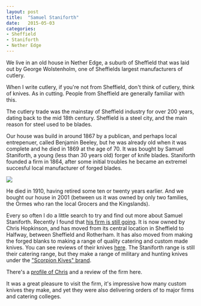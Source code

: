 ```yaml
---
layout: post
title:  "Samuel Staniforth"
date:   2015-05-03 
categories: 
- Sheffield 
- Staniforth 
- Nether Edge
---
```


We live in an old house in Nether Edge, a suburb of Sheffield that was laid out by George Wolstenholm, one of Sheffields largest manufacturers of cutlery.

When I write cutlery, if you're not from Sheffield, don't think of cutlery, think of knives. As in cutting. People from Sheffield are generally familiar with this.

The cutlery trade was the mainstay of Sheffield industry for over 200 years, dating back to the mid 18th century. Sheffield is a steel city, and the main reason for steel used to be blades.

Our house was build in around 1867 by a publican, and perhaps local entrepenuer,  called Benjamin Beeley, but he was already old when it was complete and he died in 1869 at the age of 70. It was bought by Samuel Staniforth, a young (less than 30 years old) forger of knife blades. Staniforth founded a firm in 1864, after some initial troubles he became an extremel succesful local manufacturer of forged blades.

![](staniforth905.jpg)

He died in 1910, having retired some ten or twenty years earlier. And we bought our house in 2001 (between us it was owned by only two families, the Ormes who ran the local Grocers and the Kingslands).

Every so often I do a little search to try and find out more about Samuel Staniforth. Recently I found that [his firm is still going](http://www.s-staniforth.co.uk). It is now owned by Chris Hopkinson, and has moved from its central location in Sheffield to Halfway, between Sheffield and Rotherham. It has also moved from making the forged blanks to making a range of quality catering and custom made knives. You can see reviews of their knives [here](http://survivalcache.com/survival-gear-review-parry-blade-survival-knife/). The Staniforth range is still their catering range, but they make a range of military and hunting knives under the ["Scorpion Kives" brand](http://www.scorpionknives.com/).

There's a [profile of Chris](https://magazine.fighttimes.com/samuel-staniforth-ltds-chris-hopkinson/) and a review of the firm here.

It was a great pleasure to visit the firm, it's impressive how many custom knives they make, and yet they were also delivering orders of to major firms and catering colleges. 